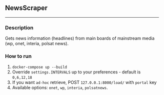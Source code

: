 ## NewsScraper

---

### Description
Gets news information (headlines) from main boards of 
mainstream media (wp, onet, interia, polsat news).


### How to run
1. `docker-compose up --build`
2. Override `settings.INTERVALS` up to your preferences - default is `0,6,12,18`
3. If you want `ad-hoc` retrieve, POST `127.0.0.1:8000/load/` with `portal` key
4. Available options: `onet`, `wp`, `interia`, `polsatnews`.